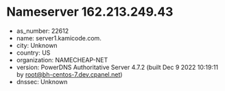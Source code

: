 # Nameserver 162.213.249.43

* as_number: 22612
* name: server1.kamicode.com.
* city: Unknown
* country: US
* organization: NAMECHEAP-NET
* version: PowerDNS Authoritative Server 4.7.2 (built Dec  9 2022 10:19:11 by root@bh-centos-7.dev.cpanel.net)
* dnssec: Unknown

